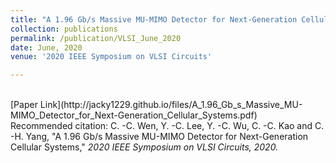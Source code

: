 ```yaml
---
title: "A 1.96 Gb/s Massive MU-MIMO Detector for Next-Generation Cellular Systems"
collection: publications
permalink: /publication/VLSI_June_2020
date: June, 2020
venue: '2020 IEEE Symposium on VLSI Circuits'

---
```

<br>
[Paper Link](http://jacky1229.github.io/files/A_1.96_Gb_s_Massive_MU-MIMO_Detector_for_Next-Generation_Cellular_Systems.pdf)
<br>
Recommended citation: C. -C. Wen, Y. -C. Lee, Y. -C. Wu, C. -C. Kao and C. -H. Yang, "A 1.96 Gb/s Massive MU-MIMO Detector for Next-Generation Cellular Systems," <i>2020 IEEE Symposium on VLSI Circuits<i>, 2020.